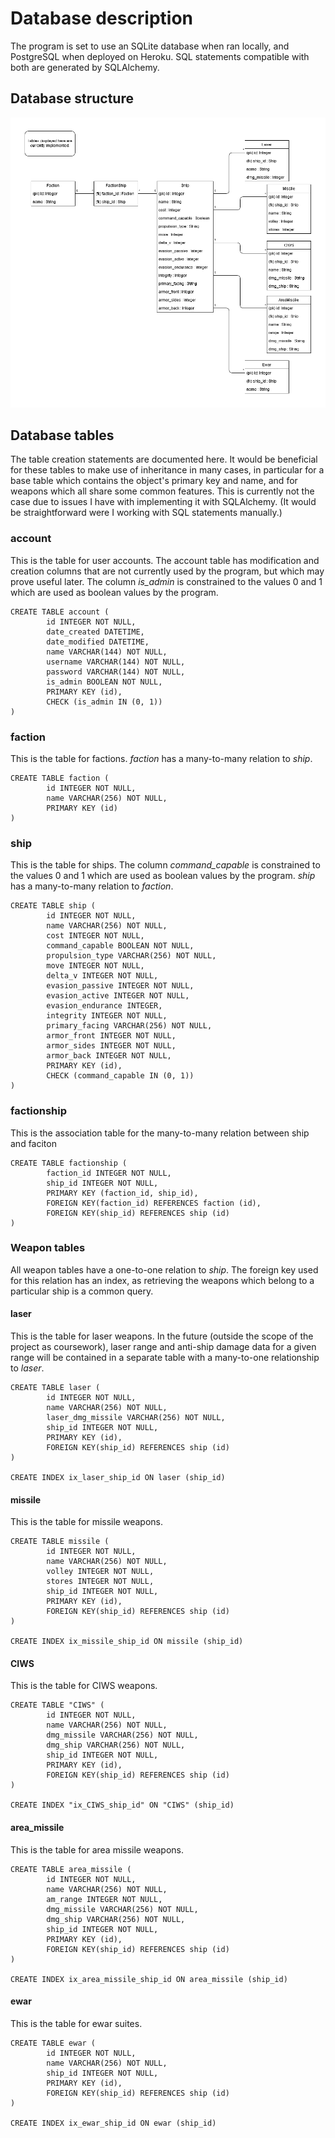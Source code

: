 # Database description

The program is set to use an SQLite database when ran locally, and PostgreSQL when deployed on Heroku. SQL statements compatible
with both are generated by SQLAlchemy.

## Database structure

![Database diagram](FleetReport_db.png)

## Database tables

The table creation statements are documented here. It would be beneficial for these tables to make use of inheritance in many cases,
in particular for a base table which contains the object's primary key and name, and for weapons which all share some common features.
This is currently not the case due to issues I have with implementing it with SQLAlchemy. (It would be straightforward were I working
with SQL statements manually.)

### account

This is the table for user accounts. The account table has modification and creation columns that are not currently used by the program,
but which may prove useful later.
The column *is_admin* is constrained to the values 0 and 1 which are used as boolean values by the program.

```
CREATE TABLE account (
        id INTEGER NOT NULL,
        date_created DATETIME,
        date_modified DATETIME,
        name VARCHAR(144) NOT NULL,
        username VARCHAR(144) NOT NULL,
        password VARCHAR(144) NOT NULL,
        is_admin BOOLEAN NOT NULL,
        PRIMARY KEY (id),
        CHECK (is_admin IN (0, 1))
)
```

### faction

This is the table for factions. *faction* has a many-to-many relation to *ship*.

```
CREATE TABLE faction (
        id INTEGER NOT NULL,
        name VARCHAR(256) NOT NULL,
        PRIMARY KEY (id)
)
```

### ship

This is the table for ships.
The column *command_capable* is constrained to the values 0 and 1 which are used as boolean values by the program.
*ship* has a many-to-many relation to *faction*.

```
CREATE TABLE ship (
        id INTEGER NOT NULL,
        name VARCHAR(256) NOT NULL,
        cost INTEGER NOT NULL,
        command_capable BOOLEAN NOT NULL,
        propulsion_type VARCHAR(256) NOT NULL,
        move INTEGER NOT NULL,
        delta_v INTEGER NOT NULL,
        evasion_passive INTEGER NOT NULL,
        evasion_active INTEGER NOT NULL,
        evasion_endurance INTEGER,
        integrity INTEGER NOT NULL,
        primary_facing VARCHAR(256) NOT NULL,
        armor_front INTEGER NOT NULL,
        armor_sides INTEGER NOT NULL,
        armor_back INTEGER NOT NULL,
        PRIMARY KEY (id),
        CHECK (command_capable IN (0, 1))
)
```

### factionship

This is the association table for the many-to-many relation between ship and faciton

```
CREATE TABLE factionship (
        faction_id INTEGER NOT NULL,
        ship_id INTEGER NOT NULL,
        PRIMARY KEY (faction_id, ship_id),
        FOREIGN KEY(faction_id) REFERENCES faction (id),
        FOREIGN KEY(ship_id) REFERENCES ship (id)
)
```

### Weapon tables

All weapon tables have a one-to-one relation to *ship*. The foreign key used for this relation has an index, as
retrieving the weapons which belong to a particular ship is a common query.

#### laser

This is the table for laser weapons. In the future (outside the scope of the project as coursework), laser range and anti-ship
damage data for a given range will be contained in a separate table with a many-to-one relationship to *laser*.

```
CREATE TABLE laser (
        id INTEGER NOT NULL,
        name VARCHAR(256) NOT NULL,
        laser_dmg_missile VARCHAR(256) NOT NULL,
        ship_id INTEGER NOT NULL,
        PRIMARY KEY (id),
        FOREIGN KEY(ship_id) REFERENCES ship (id)
)

CREATE INDEX ix_laser_ship_id ON laser (ship_id)
```

#### missile

This is the table for missile weapons.

```
CREATE TABLE missile (
        id INTEGER NOT NULL,
        name VARCHAR(256) NOT NULL,
        volley INTEGER NOT NULL,
        stores INTEGER NOT NULL,
        ship_id INTEGER NOT NULL,
        PRIMARY KEY (id),
        FOREIGN KEY(ship_id) REFERENCES ship (id)
)

CREATE INDEX ix_missile_ship_id ON missile (ship_id)
```

#### CIWS

This is the table for CIWS weapons.

```
CREATE TABLE "CIWS" (
        id INTEGER NOT NULL,
        name VARCHAR(256) NOT NULL,
        dmg_missile VARCHAR(256) NOT NULL,
        dmg_ship VARCHAR(256) NOT NULL,
        ship_id INTEGER NOT NULL,
        PRIMARY KEY (id),
        FOREIGN KEY(ship_id) REFERENCES ship (id)
)

CREATE INDEX "ix_CIWS_ship_id" ON "CIWS" (ship_id)
```

#### area_missile

This is the table for area missile weapons.

```
CREATE TABLE area_missile (
        id INTEGER NOT NULL,
        name VARCHAR(256) NOT NULL,
        am_range INTEGER NOT NULL,
        dmg_missile VARCHAR(256) NOT NULL,
        dmg_ship VARCHAR(256) NOT NULL,
        ship_id INTEGER NOT NULL,
        PRIMARY KEY (id),
        FOREIGN KEY(ship_id) REFERENCES ship (id)
)

CREATE INDEX ix_area_missile_ship_id ON area_missile (ship_id)
```

#### ewar

This is the table for ewar suites.

```
CREATE TABLE ewar (
        id INTEGER NOT NULL,
        name VARCHAR(256) NOT NULL,
        ship_id INTEGER NOT NULL,
        PRIMARY KEY (id),
        FOREIGN KEY(ship_id) REFERENCES ship (id)
)

CREATE INDEX ix_ewar_ship_id ON ewar (ship_id)
```







